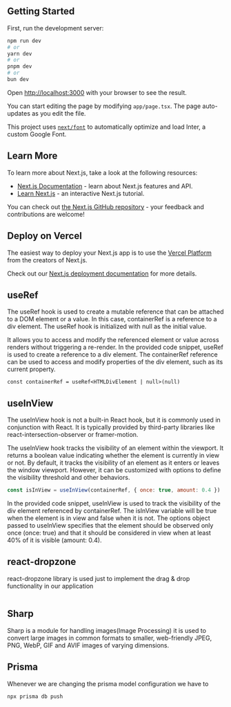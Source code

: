 ## Getting Started

First, run the development server:

```bash
npm run dev
# or
yarn dev
# or
pnpm dev
# or
bun dev
```

Open [http://localhost:3000](http://localhost:3000) with your browser to see the result.

You can start editing the page by modifying `app/page.tsx`. The page auto-updates as you edit the file.

This project uses [`next/font`](https://nextjs.org/docs/basic-features/font-optimization) to automatically optimize and load Inter, a custom Google Font.

## Learn More

To learn more about Next.js, take a look at the following resources:

- [Next.js Documentation](https://nextjs.org/docs) - learn about Next.js features and API.
- [Learn Next.js](https://nextjs.org/learn) - an interactive Next.js tutorial.

You can check out [the Next.js GitHub repository](https://github.com/vercel/next.js/) - your feedback and contributions are welcome!

## Deploy on Vercel

The easiest way to deploy your Next.js app is to use the [Vercel Platform](https://vercel.com/new?utm_medium=default-template&filter=next.js&utm_source=create-next-app&utm_campaign=create-next-app-readme) from the creators of Next.js.

Check out our [Next.js deployment documentation](https://nextjs.org/docs/deployment) for more details.

## useRef 

The useRef hook is used to create a mutable reference that can be attached to a DOM element or a value. In this case, containerRef is a reference to a div element. The useRef hook is initialized with null as the initial value.

 It allows you to access and modify the referenced element or value across renders without triggering a re-render.
In the provided code snippet, useRef is used to create a reference to a div element. The containerRef reference can be used to access and modify properties of the div element, such as its current property.
```JS
const containerRef = useRef<HTMLDivElement | null>(null)
```

## useInView

The useInView hook is not a built-in React hook, but it is commonly used in conjunction with React. It is typically provided by third-party libraries like react-intersection-observer or framer-motion.

The useInView hook tracks the visibility of an element within the viewport. It returns a boolean value indicating whether the element is currently in view or not. By default, it tracks the visibility of an element as it enters or leaves the window viewport. However, it can be customized with options to define the visibility threshold and other behaviors.


```js
const isInView = useInView(containerRef, { once: true, amount: 0.4 })
```
In the provided code snippet, useInView is used to track the visibility of the div element referenced by containerRef. The isInView variable will be true when the element is in view and false when it is not. The options object passed to useInView specifies that the element should be observed only once (once: true) and that it should be considered in view when at least 40% of it is visible (amount: 0.4).

## react-dropzone

react-dropzone library is used just to implement the drag & drop functionality in our application
```js


```

## Sharp
Sharp is a module for handling images(Image Processing) it is used to convert large images in common formats to smaller, web-friendly JPEG, PNG, WebP, GIF and AVIF images of varying dimensions.


## Prisma
Whenever we are changing the prisma model configuration we have to
```sh
npx prisma db push
```
